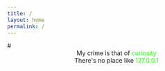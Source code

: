 ```yaml
---
title: /
layout: home
permalink: /
---
```

<link rel="shortcut icon" type="image/x-icon" href="favicon.ico">
# <center>My crime is that of <span style="color: #17ff00;">curiosity </span></center>
<center>There's no place like <span style="color: #17ff00;">127.0.0.1</span></center>
